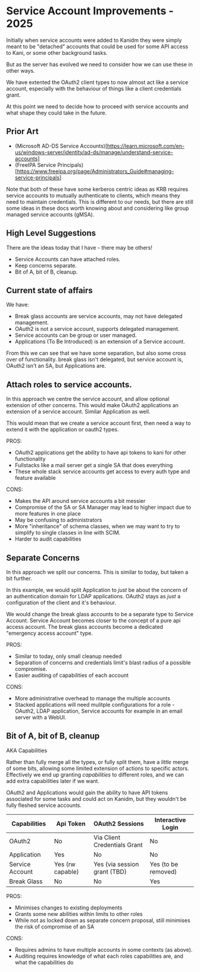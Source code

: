 # Service Account Improvements - 2025

Initially when service accounts were added to Kanidm they were simply meant to be "detached"
accounts that could be used for some API access to Kani, or some other background tasks.

But as the server has evolved we need to consider how we can use these in other ways.

We have extented the OAuth2 client types to now almost act like a service account, especially
with the behaviour of things like a client credentials grant.

At this point we need to decide how to proceed with service accounts and what shape they could
take in the future.

## Prior Art

* (Microsoft AD-DS Service Accounts)[https://learn.microsoft.com/en-us/windows-server/identity/ad-ds/manage/understand-service-accounts]
* (FreeIPA Service Principals)[https://www.freeipa.org/page/Administrators_Guide#managing-service-principals]

Note that both of these have some kerberos centric ideas as KRB requires service accounts to mutually
authenticate to clients, which means they need to maintain credentials. This is different to our needs,
but there are still some ideas in these docs worth knowing about and considering like group managed
service accounts (gMSA).

## High Level Suggestions

There are the ideas today that I have - there may be others!

* Service Accounts can have attached roles.
* Keep concerns separate.
* Bit of A, bit of B, cleanup.

## Current state of affairs

We have:

* Break glass accounts are service accounts, may not have delegated management.
* OAuth2 is not a service account, supports delegated management.
* Service accounts can be group or user managed.
* Applications (To Be Introduced) is an extension of a Service account.

From this we can see that we have some separation, but also some cross over of functionality.
break glass isn't delegated, but service account is, OAuth2 isn't an SA, but Applications are.

## Attach roles to service accounts.

In this approach we centre the service account, and allow optional extension of other concerns. This
would make OAuth2 applications an extension of a service account. Similar Application as well.

This would mean that we create a service account first, then need a way to extend it with the
application or oauth2 types.

PROS:

* OAuth2 applications get the ability to have api tokens to kani for other functionality
* Fullstacks like a mail server get a single SA that does everything
* These whole stack service accounts get access to every auth type and feature available

CONS:

* Makes the API around service accounts a bit messier
* Compromise of the SA or SA Manager may lead to higher impact due to more features in one place
* May be confusing to administrators
* More "inheritance" of schema classes, when we may want to try to simplify to single classes in line with SCIM.
* Harder to audit capabilities

## Separate Concerns

In this approach we split our concerns. This is similar to today, but taken a bit further.

In this example, we would split Application to *just* be about the concern of an authentication
domain for LDAP applications. OAuth2 stays as *just* a configuration of the client and it's behaviour.

We would change the break glass accounts to be a separate type to Service Account. Service Account
becomes closer to the concept of a pure api access account. The break glass accounts become a
dedicated "emergency access account" type.

PROS:

* Similar to today, only small cleanup needed
* Separation of concerns and credentials limit's blast radius of a possible compromise.
* Easier auditing of capabilities of each account

CONS:

* More administrative overhead to manage the multiple accounts
* Stacked applications will need mulitple configurations for a role - OAuth2, LDAP application, Service accounts for example in an email server with a WebUI.

## Bit of A, bit of B, cleanup

AKA Capabilities

Rather than fully merge all the types, or fully split them, have a *little* merge of some bits, allowing
some limited extension of actions to specific actors. Effectively we end up granting *capabilities*
to different roles, and we can add extra capabilities later if we want.

OAuth2 and Applications would gain the ability to have API tokens associated for some tasks and
could act on Kanidm, but they wouldn't be fully fleshed service accounts.

| Capabilities    | Api Token        | OAuth2 Sessions              | Interactive Login   |
|-----------------|------------------|------------------------------|---------------------|
| OAuth2          | No               | Via Client Credentials Grant | No                  |
| Application     | Yes              | No                           | No                  |
| Service Account | Yes (rw capable) | Yes (via session grant (TBD) | Yes (to be removed) |
| Break Glass     | No               | No                           | Yes                 |

PROS:

* Minimises changes to existing deployments
* Grants some new abilities within limits to other roles
* While not as locked down as separate concern proposal, still minimises the risk of compromise of an SA

CONS:

* Requires admins to have multiple accounts in some contexts (as above).
* Auditing requires knowledge of what each roles capabilities are, and what the capabilities do






